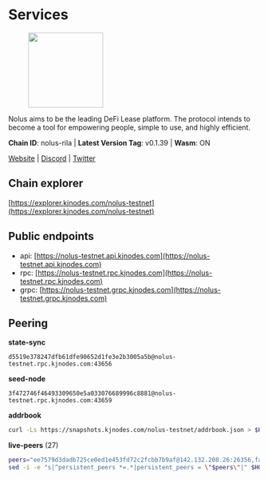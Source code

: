 # Services

<figure><img src="https://raw.githubusercontent.com/kj89/testnet_manuals/main/pingpub/logos/nolus.png" width="150" alt=""><figcaption></figcaption></figure>

Nolus aims to be the leading DeFi Lease platform. The protocol  intends to become a tool for empowering people, simple to use, and highly efficient.

**Chain ID**: nolus-rila | **Latest Version Tag**: v0.1.39 | **Wasm**: ON

[Website](https://www.nolus.io) | [Discord](https://discord.gg/nolus-protocol) | [Twitter](https://twitter.com/NolusProtocol)




## Chain explorer
[https://explorer.kjnodes.com/nolus-testnet](https://explorer.kjnodes.com/nolus-testnet)

## Public endpoints

* api: [https://nolus-testnet.api.kjnodes.com](https://nolus-testnet.api.kjnodes.com)
* rpc: [https://nolus-testnet.rpc.kjnodes.com](https://nolus-testnet.rpc.kjnodes.com)
* grpc: [https://nolus-testnet.grpc.kjnodes.com](https://nolus-testnet.grpc.kjnodes.com)

## Peering

**state-sync**

```text
d5519e378247dfb61dfe90652d1fe3e2b3005a5b@nolus-testnet.rpc.kjnodes.com:43656
```

**seed-node**

```text
3f472746f46493309650e5a033076689996c8881@nolus-testnet.rpc.kjnodes.com:43659
```

**addrbook**
```bash
curl -Ls https://snapshots.kjnodes.com/nolus-testnet/addrbook.json > $HOME/.nolus/config/addrbook.json
```

**live-peers** (27)
```bash
peers="ee7579d3dadb725ce0ed1e453fd72c2fcbb7b9af@142.132.208.26:26356,fac035258738be9be98957d5d012d24841d2e5eb@85.10.197.4:16656,5c2a752c9b1952dbed075c56c600c3a79b58c395@195.3.220.135:27016,d5519e378247dfb61dfe90652d1fe3e2b3005a5b@65.109.68.190:43656,387393e38531ac010f500d294505232a77c88766@45.33.32.8:26656,8b0b427b4567a7a66f05fab1146ee97b52ad7958@93.189.30.119:26656,19c6579ebb9d869e61c4dd082dc414cac6f799f3@46.4.122.235:26656,e0aac09f3de68abf583b0e3994228ee8bd19d1eb@168.119.124.130:45659,9951244a6f7cc04d30e7a122dfbee14c8ca5b542@185.239.208.142:656,33f4b7f56b6708526f0638162f020394de0ce5e9@65.21.229.33:28656,8c385e6c57a0f3d010437fbf4d5fd6db84d73a8d@185.215.165.0:26656,98907b8c92c003aa2d003bb5d47e5ae6e34b0732@77.51.200.79:46656,cb1d1e10c38fe276e3901efbbaa787f34b3f1a08@38.242.226.233:26656,3cadae7324e9bf129b76bc489cd080535d03f3d2@176.9.22.117:55656,1b4879af6ada4a05b2826212deee3747308d3f88@173.249.48.234:36656,2d500ae8bddfa548ee0fb0ed969709d78a4015af@144.168.47.230:26656,6cb8e63bf00d37399454ab24b6cf316062b90117@199.175.98.110:36656,03ec7af23216082eeccc690b7bdcbe497bf2dcf8@136.243.88.91:9000,6d5921160c688c2e4e3b510fcfa48496e74cf2c6@80.92.204.247:37656,dd8e8ca7c997b796a519363f58ecc5f670c6aba8@168.119.253.97:26656,12b146cd82c7142e9d8aeb4f246499927ecb1c0f@217.13.223.167:36656,0005b1e2c88dbad64b71a706016b340f2afa982f@109.123.244.56:26686,621c459c333de1a03250bb846647fc858b9c8638@38.242.142.83:26656,0130c7e5dbc56f4a933215b2ea25cd1ac80efd41@95.31.16.222:26656,fcb82df30d2056c3af024fb389e173d683fe8229@65.108.105.48:19756,55acbb36f6e18ce9d5034c1e0f615bf13ee1ae27@195.2.80.63:43656,b58f28536e9170b919a24242387e7c41b97371f1@113.161.144.108:26656"
sed -i -e "s|^persistent_peers *=.*|persistent_peers = \"$peers\"|" $HOME/.nolus/config/config.toml
```
